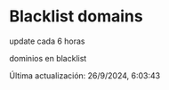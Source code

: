 # Blacklist domains

update cada 6 horas

dominios en blacklist

Última actualización: 26/9/2024, 6:03:43
